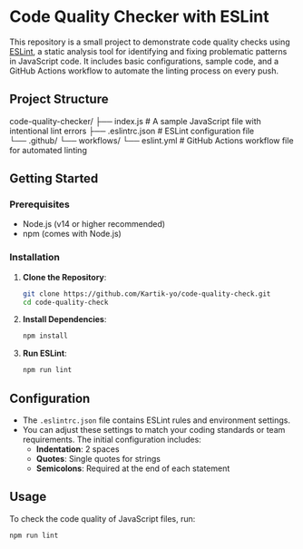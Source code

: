 # Code Quality Checker with ESLint

This repository is a small project to demonstrate code quality checks using [ESLint](https://eslint.org/), a static analysis tool for identifying and fixing problematic patterns in JavaScript code. It includes basic configurations, sample code, and a GitHub Actions workflow to automate the linting process on every push.

## Project Structure

code-quality-checker/ 
├── index.js # A sample JavaScript file with intentional lint errors 
├── .eslintrc.json # ESLint configuration file  
└── .github/ 
       └── workflows/ 
              └── eslint.yml # GitHub Actions workflow file for automated linting

## Getting Started

### Prerequisites
- Node.js (v14 or higher recommended)
- npm (comes with Node.js)

### Installation

1. **Clone the Repository**:
    ```bash
    git clone https://github.com/Kartik-yo/code-quality-check.git
    cd code-quality-check
    ```

2. **Install Dependencies**:
    ```bash
    npm install
    ```

3. **Run ESLint**:
    ```bash
    npm run lint
    ```

## Configuration

- The `.eslintrc.json` file contains ESLint rules and environment settings.
- You can adjust these settings to match your coding standards or team requirements. The initial configuration includes:
  - **Indentation**: 2 spaces
  - **Quotes**: Single quotes for strings
  - **Semicolons**: Required at the end of each statement

## Usage

To check the code quality of JavaScript files, run:

```bash
npm run lint
```
